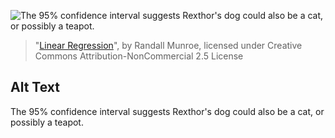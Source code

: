 ![The 95% confidence interval suggests Rexthor's dog could also be a cat, or possibly a teapot.](https://imgs.xkcd.com/comics/linear_regression.png)
> "[Linear Regression](https://xkcd.com/1725/)", by Randall Munroe, licensed under Creative Commons Attribution-NonCommercial 2.5 License

## Alt Text
The 95% confidence interval suggests Rexthor's dog could also be a cat, or possibly a teapot.
